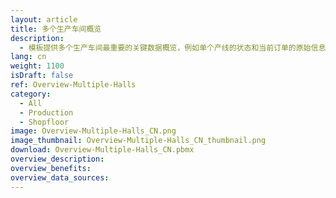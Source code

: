```yaml
---
layout: article
title: 多个生产车间概览
description: 
  - 模板提供多个生产车间最重要的关键数据概览，例如单个产线的状态和当前订单的原始信息。
lang: cn
weight: 1100
isDraft: false
ref: Overview-Multiple-Halls
category:
  - All
  - Production
  - Shopfloor
image: Overview-Multiple-Halls_CN.png
image_thumbnail: Overview-Multiple-Halls_CN_thumbnail.png
download: Overview-Multiple-Halls_CN.pbmx
overview_description:
overview_benefits:
overview_data_sources:
---
```


